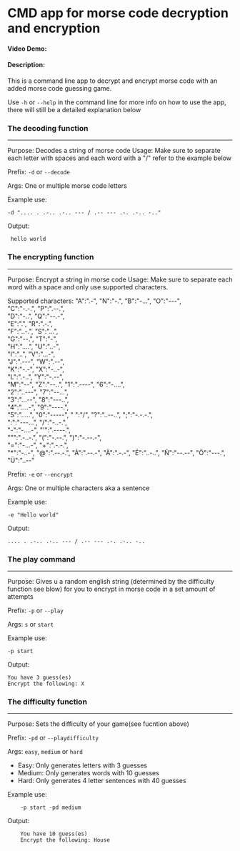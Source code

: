 # CMD app for morse code decryption and encryption

#### Video Demo:  <URL HERE>
#### Description:
This is a command line app to decrypt and encrypt morse code with an added morse code guessing game.

Use `-h` or `--help` in the command line for more info on how to use the app, there will still be a detailed explanation below


### The decoding function
---
Purpose: Decodes a string of morse code
Usage: Make sure to separate each letter with spaces and each word with a "/" refer to the example below

Prefix: `-d` or `--decode`

Args: One or multiple morse code letters

Example use:

    -d ".... . .-.. .-.. --- / .-- --- .-. .-.. -.."

Output:

     hello world

### The encrypting function
---
Purpose: Encrypt a string in morse code
Usage: Make sure to separate each word with a space and only use supported characters.

Supported characters: "A":".-",
    "N":"-.",
	"B":"-...",
    "O":"---",	 
 	"C":"-.-.",
    "P":".--.",	 
 	"D":"-..",
    "Q":"--.-",	 
 	"E":".",
    "R":".-.",	 
 	"F":"..-.",
    "S":"...",	 
 	"G":"--.",
    "T":"-",	 
 	"H":"....",
    "U":"..-",	 
 	"I":"..",
    "V":"...-",	 
 	"J":".---",
    "W":".--",	 
 	"K":"-.-",
    "X":"-..-",	 
 	"L":".-..",
    "Y":"-.--",	 
 	"M":"--",
    "Z":"--..",
    "1":".----",
    "6":"-....",	 
 	"2":"..---",
    "7":"--...",	 
 	"3":"...--",
    "8":"---..",	 
 	"4":"....-",
    "9":"----.",	 
 	"5":".....",
    "0":"-----",
    " ":"/",
    "?":"..--..",
    ";":"-.-.-.",	 
 	":":"---...",
    "/":"-..-.",	 
 	"-":"-....-",
    "\'":".----.",	 
 	"\"":".-..-.",
    "(":"-.--.",
    ")":"-.--.-",	 
 	"=":"-...-",
    "+":".-.-.",	 
 	"*":"-..-",
    "@":".--.-.",
    "Á":".--.-",
    "Ä":".-.-", 
 	"É":"..-..",
    "Ñ":"--.--", 
 	"Ö":"---.",
    "Ü":"..--"

Prefix: `-e` or `--encrypt`

Args: One or multiple characters aka a sentence

Example use:

    -e "Hello world"

Output:

    .... . .-.. .-.. --- / .-- --- .-. .-.. -..


### The play command
---
Purpose: Gives u a random english string (determined by the difficulty function see blow) for you to encrypt in morse code in a set amount of attempts

Prefix: `-p` or `--play`

Args: `s` or `start`

Example use:

    -p start

Output:

    You have 3 guess(es)
    Encrypt the following: X


### The difficulty function
---
Purpose: Sets the difficulty of your game(see fucntion above)

Prefix: `-pd` or `--playdifficulty`

Args: `easy`, `medium` or `hard`

- Easy: Only generates letters with 3 guesses
- Medium: Only generates words with 10 guesses
- Hard: Only generates 4 letter sentences with 40 guesses

Example use:

        -p start -pd medium

Output:
        
        You have 10 guess(es)
        Encrypt the following: House
